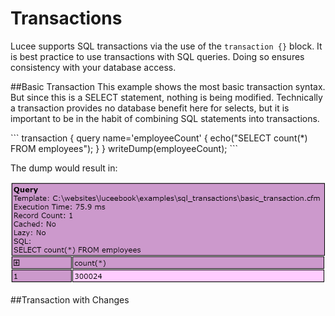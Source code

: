 # Transactions
Lucee supports SQL transactions via the use of the `transaction {}` block. It is best practice to use transactions with SQL  queries. Doing so ensures consistency with your database access. 

##Basic Transaction
This example shows the most basic transaction syntax. But since this is a SELECT statement, nothing is being modified. Technically a transaction provides no database benefit here for selects, but it is important to be in the habit of combining SQL statements into transactions.

<noscript>
```
<cfscript>
transaction {
	query name='employeeCount' {
		echo("SELECT count(*) FROM employees");
	}
}
writeDump(employeeCount);
</cfscript>
```
</noscript>

The dump would result in:

![](basic_transaction.png)

##Transaction with Changes


